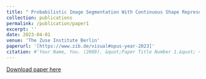 ```yaml
---
title: " Probabilistic Image Segmentation With Continuous Shape Representations"
collection: publications
permalink: /publication/paper1
excerpt: ''
date: 2023-04-01
venue: 'The Zuse Institute Berlin'
paperurl: '[https://www.zib.de/visual#opus-year-2023]'
citation: #'Your Name, You. (2009). &quot;Paper Title Number 1.&quot; <i>Journal 1</i>. 1(1).'
---
```


[Download paper here](http://academicpages.github.io/files/paper1.pdf](https://www.zib.de/visual#opus-year-2023)https://www.zib.de/visual#opus-year-2023)
